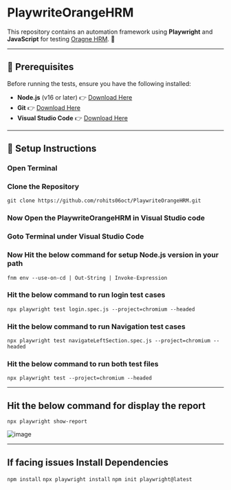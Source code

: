 # PlaywriteOrangeHRM

This repository contains an automation framework using **Playwright** and **JavaScript** for testing [Oragne HRM](https://opensource-demo.orangehrmlive.com/). 🚀

---

## 📌 Prerequisites

Before running the tests, ensure you have the following installed:

- **Node.js** (v16 or later) 👉 [Download Here](https://nodejs.org/)
- **Git** 👉 [Download Here](https://git-scm.com/)
- **Visual Studio Code** 👉 [Download Here](https://code.visualstudio.com/Download)
---

## 🚀 Setup Instructions

### **Open Terminal**

### **Clone the Repository**
``git clone https://github.com/rohits06oct/PlaywriteOrangeHRM.git``

### **Now Open the PlaywriteOrangeHRM in Visual Studio code**

### Goto Terminal under Visual Studio Code

### Now Hit the below command for setup Node.js version in your path
``fnm env --use-on-cd | Out-String | Invoke-Expression``

### Hit the below command to run login test cases
``npx playwright test login.spec.js --project=chromium --headed``

### Hit the below command to run Navigation test cases
``npx playwright test navigateLeftSection.spec.js --project=chromium --headed``

### Hit the below command to run both test files
``npx playwright test --project=chromium --headed``

---

## Hit the below command for display the report
``npx playwright show-report``

![image](https://github.com/user-attachments/assets/e65b415f-0bba-471a-847b-b5c39ea1d526)

---

## If facing issues Install Dependencies
```npm install```
```npx playwright install```
```npm init playwright@latest```
